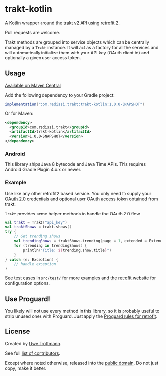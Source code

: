 trakt-kotlin
==========

A Kotlin wrapper around the [trakt v2 API](http://docs.trakt.apiary.io/) using [retrofit 2](https://square.github.io/retrofit/).

Pull requests are welcome.

Trakt methods are grouped into service objects which can be centrally
managed by a `Trakt` instance. It will act as a factory for
all the services and will automatically initialize them with your
API key (OAuth client id) and optionally a given user access token.

## Usage

<a href="https://search.maven.org/search?q=g:com.uwetrottmann.trakt5">Available on Maven Central</a>

Add the following dependency to your Gradle project:

```groovy
implementation("com.redissi.trakt:trakt-kotlin:1.0.0-SNAPSHOT")
```

Or for Maven:

```xml
<dependency>
  <groupId>com.redissi.trakt</groupId>
  <artifactId>trakt-kotlin</artifactId>
  <version>1.0.0-SNAPSHOT</version>
</dependency>
```

### Android
This library ships Java 8 bytecode and Java Time APIs. This requires Android Gradle Plugin 4.x.x or newer.

### Example

Use like any other retrofit2 based service. You only need to supply your 
[OAuth 2.0](https://www.digitalocean.com/community/tutorials/an-introduction-to-oauth-2) credentials and optional user
OAuth access token obtained from trakt.

`Trakt` provides some helper methods to handle the OAuth 2.0 flow.

```kotlin
val trakt = Trakt("api_key")
val traktShows = trakt.shows()
try {
    // Get trending shows
    val trendingShows = traktShows.trending(page = 1, extended = Extended.FULL)
    for (trending in trendingShows) {
        println("Title: ${trending.show.title}")
    }
} catch (e: Exception) {
    // handle exception
}
```

See test cases in `src/test/` for more examples and the [retrofit website](https://square.github.io/retrofit/) for configuration options.

## Use Proguard!
You likely will not use every method in this library, so it is probably useful to strip unused ones with Proguard.
Just apply the [Proguard rules for retrofit](https://square.github.io/retrofit/#download).

## License
Created by [Uwe Trottmann](https://uwetrottmann.com).

See full [list of contributors](https://github.com/IliasRedissi/trakt-kotlin/graphs/contributors).

Except where noted otherwise, released into the [public domain](UNLICENSE).
Do not just copy, make it better.
